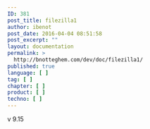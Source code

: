 ```yaml
---
ID: 381
post_title: filezilla1
author: ibenot
post_date: 2016-04-04 08:51:58
post_excerpt: ""
layout: documentation
permalink: >
  http://bnotteghem.com/dev/doc/filezilla1/
published: true
language: [ ]
tag: [ ]
chapter: [ ]
product: [ ]
techno: [ ]
---
```

v 9.15